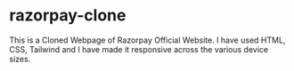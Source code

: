 # razorpay-clone
This is a Cloned Webpage of Razorpay Official Website. I have used HTML, CSS, Tailwind and I have made it responsive across the various device sizes.
